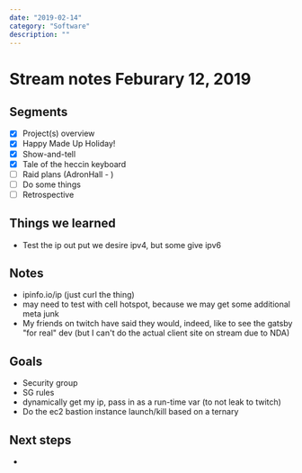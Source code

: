 ```yaml
---
date: "2019-02-14"
category: "Software"
description: ""
---
```


# Stream notes Feburary 12, 2019

## Segments

- [x] Project(s) overview
- [x] Happy Made Up Holiday!
- [x] Show-and-tell
- [x] Tale of the heccin keyboard
- [ ] Raid plans (AdronHall - )
- [ ] Do some things
- [ ] Retrospective

## Things we learned

- Test the ip out put we desire ipv4, but some give ipv6

## Notes

- ipinfo.io/ip (just curl the thing)
- may need to test with cell hotspot, because we may get some additional meta junk
- My friends on twitch have said they would, indeed, like to see the gatsby "for real" dev (but I can't do the actual client site on stream due to NDA)

## Goals

- Security group
- SG rules
- dynamically get my ip, pass in as a run-time var (to not leak to twitch)
- Do the ec2 bastion instance launch/kill based on a ternary

## Next steps

-

